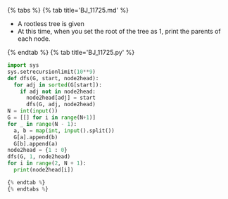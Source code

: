 {% tabs %}
{% tab title='BJ_11725.md' %}

* A rootless tree is given
* At this time, when you set the root of the tree as 1, print the parents of each node.

{% endtab %}
{% tab title='BJ_11725.py' %}

```py
import sys
sys.setrecursionlimit(10**9)
def dfs(G, start, node2head):
  for adj in sorted(G[start]):
    if adj not in node2head:
      node2head[adj] = start
      dfs(G, adj, node2head)
N = int(input())
G = [[] for i in range(N+1)]
for _ in range(N - 1):
  a, b = map(int, input().split())
  G[a].append(b)
  G[b].append(a)
node2head = {1 : 0}
dfs(G, 1, node2head)
for i in range(2, N + 1):
  print(node2head[i])

{% endtab %}
{% endtabs %}